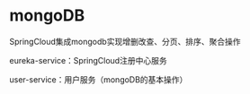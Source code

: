 # mongoDB
SpringCloud集成mongodb实现增删改查、分页、排序、聚合操作

eureka-service：SpringCloud注册中心服务

user-service：用户服务（mongoDB的基本操作）
